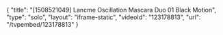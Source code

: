 {
    "title": "[1508521049] Lancme Oscillation Mascara Duo  01 Black Motion",
    "type": "solo",
    "layout": "iframe-static",
    "videoId": "123178813",
    "url": "\/tvpembed\/123178813"
}